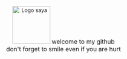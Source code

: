 <html>
<body>
<center>
<img src="https://i.top4top.io/p_2460um8m20.png" alt="Logo saya" width="100" height="100">
<font size="3">welcome to my github</font></br>
<font size="3">don't forget to smile even if you are hurt</font
</center>
</body>
</html>

